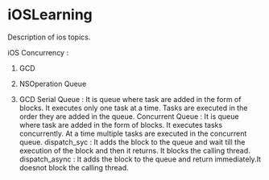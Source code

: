 # iOSLearning
Description of ios topics.

iOS Concurrency :
1. GCD
2. NSOperation Queue

1. GCD 
Serial Queue : It is queue where task are added in the form of blocks. It executes only one task at a time. Tasks are executed
in the order they are added in the queue.
Concurrent Queue :  It is queue where task are added in the form of blocks. It executes tasks concurrently. At a time multiple tasks 
are executed in the concurrent queue.
dispatch_syc : It adds the block to the queue and wait till the execution of the block and then it returns. It blocks the calling thread.
dispatch_async : It adds the block to the queue and return immediately.It doesnot block the calling thread.


